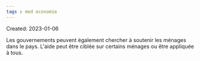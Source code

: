 ```yaml
---
tags : mod economie
---
```

Created: 2023-01-06

Les gouvernements peuvent également chercher à soutenir les ménages dans le pays. L'aide peut être ciblée sur certains ménages ou être appliquée à tous.